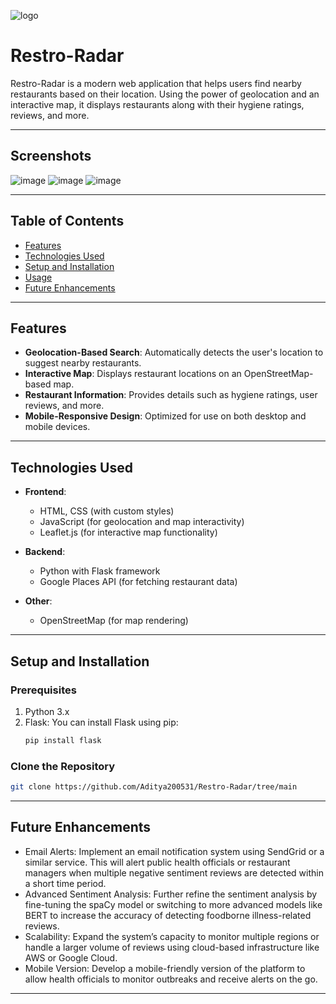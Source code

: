 ![logo](https://github.com/user-attachments/assets/ade83e46-8ff9-4650-b33a-c5c60cab8a3b)

# Restro-Radar

Restro-Radar is a modern web application that helps users find nearby restaurants based on their location. Using the power of geolocation and an interactive map, it displays restaurants along with their hygiene ratings, reviews, and more.

---

## Screenshots
![image](https://github.com/user-attachments/assets/fda2bf03-4e71-42f4-86df-0915f519252e)
![image](https://github.com/user-attachments/assets/000adba8-9de7-4754-9d23-9c8e5146e800)
![image](https://github.com/user-attachments/assets/3df0832b-e8e8-43b2-b846-a38fde7fd312)

---

## Table of Contents
- [Features](#features)
- [Technologies Used](#technologies-used)
- [Setup and Installation](#setup-and-installation)
- [Usage](#usage)
- [Future Enhancements](#future-enhancements)

---

## Features
- **Geolocation-Based Search**: Automatically detects the user's location to suggest nearby restaurants.
- **Interactive Map**: Displays restaurant locations on an OpenStreetMap-based map.
- **Restaurant Information**: Provides details such as hygiene ratings, user reviews, and more.
- **Mobile-Responsive Design**: Optimized for use on both desktop and mobile devices.

---

## Technologies Used
- **Frontend**: 
  - HTML, CSS (with custom styles)
  - JavaScript (for geolocation and map interactivity)
  - Leaflet.js (for interactive map functionality)
  
- **Backend**: 
  - Python with Flask framework
  - Google Places API (for fetching restaurant data)
  
- **Other**: 
  - OpenStreetMap (for map rendering)

---

## Setup and Installation 


### Prerequisites
1. Python 3.x
2. Flask: You can install Flask using pip:
    ```bash
    pip install flask
    ```

### Clone the Repository
```bash
git clone https://github.com/Aditya200531/Restro-Radar/tree/main
```

---

## Future Enhancements
- Email Alerts: Implement an email notification system using SendGrid or a similar service. This will alert public health officials or restaurant managers when multiple negative sentiment reviews are detected within a short time period.
- Advanced Sentiment Analysis: Further refine the sentiment analysis by fine-tuning the spaCy model or switching to more advanced models like BERT to increase the accuracy of detecting foodborne illness-related reviews.
- Scalability: Expand the system’s capacity to monitor multiple regions or handle a larger volume of reviews using cloud-based infrastructure like AWS or Google Cloud.
- Mobile Version: Develop a mobile-friendly version of the platform to allow health officials to monitor outbreaks and receive alerts on the go.

---

